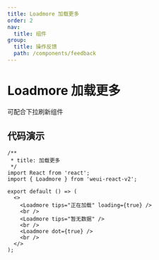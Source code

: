 ```yaml
---
title: Loadmore 加载更多
order: 2
nav:
  title: 组件
group:
  title: 操作反馈
  path: /components/feedback
---
```


# Loadmore 加载更多

可配合下拉刷新组件

## 代码演示

```tsx
/**
 * title: 加载更多
 */
import React from 'react';
import { Loadmore } from 'weui-react-v2';

export default () => (
  <>
    <Loadmore tips="正在加载" loading={true} />
    <br />
    <Loadmore tips="暂无数据" />
    <br />
    <Loadmore dot={true} />
    <br />
  </>
);
```
